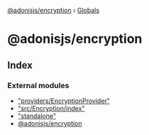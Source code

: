 [@adonisjs/encryption](README.md) › [Globals](globals.md)

# @adonisjs/encryption

## Index

### External modules

* ["providers/EncryptionProvider"](modules/_providers_encryptionprovider_.md)
* ["src/Encryption/index"](modules/_src_encryption_index_.md)
* ["standalone"](modules/_standalone_.md)
* [@adonisjs/encryption](modules/_adonisjs_encryption.md)
